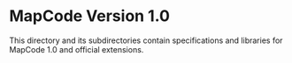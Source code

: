 MapCode Version 1.0
===================
This directory and its subdirectories contain specifications and libraries for MapCode 1.0 and official extensions.